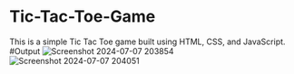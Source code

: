 # Tic-Tac-Toe-Game
This is a simple Tic Tac Toe game built using HTML, CSS, and JavaScript.
#Output
![Screenshot 2024-07-07 203854](https://github.com/adibpathan/Tic-Tac-Toe-Game/assets/121228160/397fb959-947d-4059-acab-76022981d7f6)
![Screenshot 2024-07-07 204051](https://github.com/adibpathan/Tic-Tac-Toe-Game/assets/121228160/7da5922b-7ea6-4d02-8476-3cbec0e4a79f)
